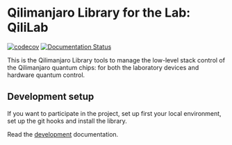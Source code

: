 # Qilimanjaro Library for the Lab: QiliLab

[![codecov](https://codecov.io/gh/qilimanjaro-tech/qililab/branch/main/graph/badge.svg?token=gSfTPmCeJw)](https://codecov.io/gh/qilimanjaro-tech/qililab)
[![Documentation Status](https://readthedocs.org/projects/qililab/badge/?version=latest)](https://qililab.readthedocs.io/en/latest/?badge=latest)

This is the Qilimanjaro Library tools to manage the low-level stack control of the Qilimanjaro quantum chips: for both the laboratory devices and hardware quantum control.

## Development setup

If you want to participate in the project, set up first your local environment, set up the git hooks and install the library.

Read the [development](./doc/DEVELOPMENT.md) documentation.
